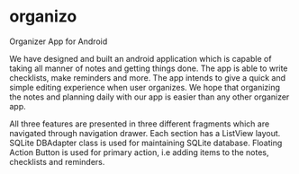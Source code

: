 # organizo

Organizer App for Android

We have designed and built an android application which is capable of taking all manner of notes and getting things done. The app is able to write checklists, make reminders and more. The app intends to give a quick and simple editing experience when user organizes. We hope that organizing the notes and planning daily with our app is easier than any other organizer app.

All three features are presented in three different fragments which are navigated through navigation drawer. Each section has a ListView layout. SQLite DBAdapter class is used for maintaining SQLite database. Floating Action Button is used for primary action, i.e adding items to the notes, checklists and reminders.
